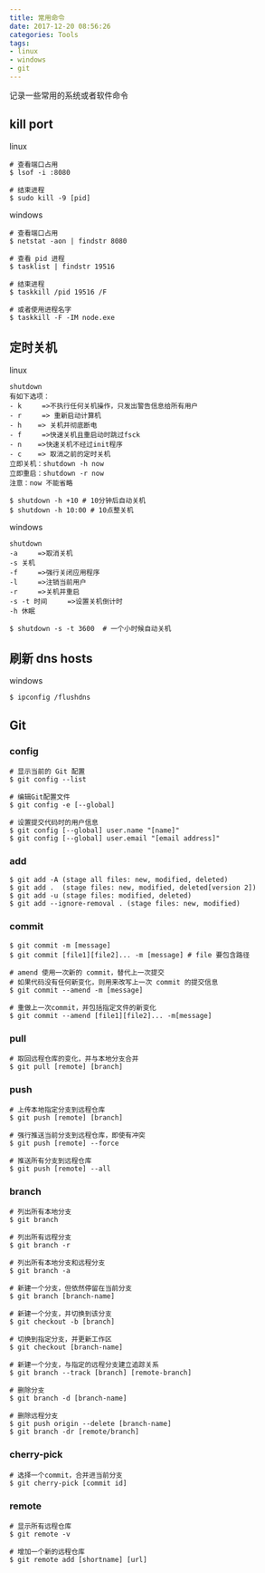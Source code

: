 ```yaml
---
title: 常用命令
date: 2017-12-20 08:56:26
categories: Tools
tags:
- linux
- windows
- git
---
```


记录一些常用的系统或者软件命令


## kill port

linux

```shell
# 查看端口占用
$ lsof -i :8080

# 结束进程
$ sudo kill -9 [pid]
```

windows

```shell
# 查看端口占用
$ netstat -aon | findstr 8080

# 查看 pid 进程
$ tasklist | findstr 19516

# 结束进程
$ taskkill /pid 19516 /F

# 或者使用进程名字
$ taskkill -F -IM node.exe
```

<!--more-->

## 定时关机

linux

```shell
shutdown
有如下选项：
- k     =>不执行任何关机操作，只发出警告信息给所有用户
- r     => 重新启动计算机
- h    => 关机并彻底断电
- f     =>快速关机且重启动时跳过fsck
- n    =>快速关机不经过init程序
- c    => 取消之前的定时关机
立即关机：shutdown -h now
立即重启：shutdown -r now
注意：now 不能省略

$ shutdown -h +10 # 10分钟后自动关机
$ shutdown -h 10:00 # 10点整关机
```

windows

```shell
shutdown
-a     =>取消关机
-s 关机
-f     =>强行关闭应用程序
-l     =>注销当前用户
-r     =>关机并重启
-s -t 时间     =>设置关机倒计时
-h 休眠

$ shutdown -s -t 3600  # 一个小时候自动关机
```

## 刷新 dns hosts

windows

```shell
$ ipconfig /flushdns
```

## Git

### config 

```shell
# 显示当前的 Git 配置
$ git config --list

# 编辑Git配置文件
$ git config -e [--global] 

# 设置提交代码时的用户信息
$ git config [--global] user.name "[name]"
$ git config [--global] user.email "[email address]"
```

### add

```shell
$ git add -A (stage all files: new, modified, deleted)
$ git add .  (stage files: new, modified, deleted[version 2])
$ git add -u (stage files: modified, deleted)
$ git add --ignore-removal . (stage files: new, modified)
```

### commit

```shell
$ git commit -m [message]
$ git commit [file1][file2]... -m [message] # file 要包含路径

# amend 使用一次新的 commit，替代上一次提交
# 如果代码没有任何新变化，则用来改写上一次 commit 的提交信息
$ git commit --amend -m [message]

# 重做上一次commit，并包括指定文件的新变化
$ git commit --amend [file1][file2]... -m[message]
```

### pull

```shell
# 取回远程仓库的变化，并与本地分支合并
$ git pull [remote] [branch]
```

### push

```shell
# 上传本地指定分支到远程仓库
$ git push [remote] [branch]

# 强行推送当前分支到远程仓库，即使有冲突
$ git push [remote] --force

# 推送所有分支到远程仓库
$ git push [remote] --all
```

### branch

```shell
# 列出所有本地分支
$ git branch

# 列出所有远程分支
$ git branch -r

# 列出所有本地分支和远程分支
$ git branch -a

# 新建一个分支，但依然停留在当前分支
$ git branch [branch-name]

# 新建一个分支，并切换到该分支
$ git checkout -b [branch]

# 切换到指定分支，并更新工作区
$ git checkout [branch-name]

# 新建一个分支，与指定的远程分支建立追踪关系
$ git branch --track [branch] [remote-branch]

# 删除分支
$ git branch -d [branch-name]

# 删除远程分支
$ git push origin --delete [branch-name]
$ git branch -dr [remote/branch]
```

### cherry-pick

```shell
# 选择一个commit，合并进当前分支
$ git cherry-pick [commit id]
```


### remote

```shell
# 显示所有远程仓库
$ git remote -v

# 增加一个新的远程仓库
$ git remote add [shortname] [url]
```

